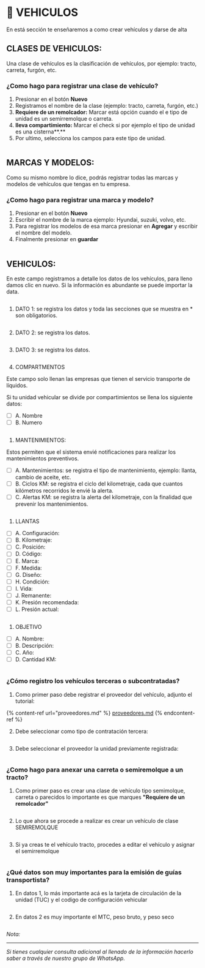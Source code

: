 # 🚛 VEHICULOS

En está sección te enseñaremos a como crear vehículos y darse de alta

## **CLASES DE VEHICULOS**:

Una clase de vehículos es la clasificación de vehículos, por ejemplo: tracto, carreta, furgón, etc.

### ¿Como hago para registrar una clase de vehículo?

1. Presionar en el botón **Nuevo**
2. Registramos el nombre de la clase (ejemplo: tracto, carreta, furgón, etc.)
3. **Requiere de un remolcador:** Marcar está opción cuando el e tipo de unidad es un semirremolque o carreta.
4. **lleva compartimiento:** Marcar el check si por ejemplo el tipo de unidad es una cisterna\*\*.\*\*
5. Por ultimo, selecciona los campos para este tipo de unidad.

<figure><img src="../../../.gitbook/assets/Untitled (16).png" alt=""><figcaption></figcaption></figure>

## **MARCAS Y MODELOS:**

Como su mismo nombre lo dice, podrás registrar todas las marcas y modelos de vehículos que tengas en tu empresa.

### ¿Como hago para registrar una marca y modelo?

1. Presionar en el botón **Nuevo**
2. Escribir el nombre de la marca ejemplo: Hyundai, suzuki, volvo, etc.
3. Para registrar los modelos de esa marca presionar en **Agregar** y escribir el nombre del modelo.
4. Finalmente presionar en **guardar**

<figure><img src="../../../.gitbook/assets/Untitled 1 (15).png" alt=""><figcaption></figcaption></figure>

## VEHICULOS:

En este campo registramos a detalle los datos de los vehículos, para lleno damos clic en nuevo. Si la información es abundante se puede importar la data.

<figure><img src="../../../.gitbook/assets/Untitled 2 (11).png" alt=""><figcaption></figcaption></figure>

1. DATO 1: se registra los datos y toda las secciones que se muestra en \* son obligatorios.

<figure><img src="../../../.gitbook/assets/Untitled 3 (7).png" alt=""><figcaption></figcaption></figure>

2. DATO 2: se registra los datos.

<figure><img src="../../../.gitbook/assets/Untitled 4 (5).png" alt=""><figcaption></figcaption></figure>

3.  DATO 3: se registra los datos.

    <figure><img src="../../../.gitbook/assets/Untitled 5 (4).png" alt=""><figcaption></figcaption></figure>



4. COMPARTMENTOS

Este campo solo llenan las empresas que tienen el servicio transporte de líquidos.

Si tu unidad vehicular se divide por compartimientos se llena los siguiente datos:

* [ ] A. Nombre
* [ ] B. Numero

<figure><img src="../../../.gitbook/assets/Untitled 6 (2).png" alt=""><figcaption></figcaption></figure>

1. MANTENIMIENTOS:

Estos permiten que el sistema envié notificaciones para realizar los mantenimientos preventivos.

* [ ] A. Mantenimientos: se registra el tipo de mantenimiento, ejemplo: llanta, cambio de aceite, etc.
* [ ] B. Ciclos KM: se registra el ciclo del kilometraje, cada que cuantos kilómetros recorridos le envié la alerta.
* [ ] C. Alertas KM: se registra la alerta del kilometraje, con la finalidad que prevenir los mantenimientos.

<figure><img src="../../../.gitbook/assets/Untitled 7 (2).png" alt=""><figcaption></figcaption></figure>

1. LLANTAS

* [ ] A. Configuración:
* [ ] B. Kilometraje:
* [ ] C. Posición:
* [ ] D. Código:
* [ ] E. Marca:
* [ ] F. Medida:
* [ ] G. Diseño:
* [ ] H. Condición:
* [ ] I. Vida:
* [ ] J. Remanente:
* [ ] K. Presión recomendada:
* [ ] L. Presión actual:

<figure><img src="../../../.gitbook/assets/Untitled 8 (2).png" alt=""><figcaption></figcaption></figure>

1. OBJETIVO

* [ ] A. Nombre:
* [ ] B. Descripción:
* [ ] C. Año:
* [ ] D. Cantidad KM:

<figure><img src="../../../.gitbook/assets/Untitled 9 (3).png" alt=""><figcaption></figcaption></figure>

### ¿Cómo registro los vehículos terceras o subcontratadas?

1. Como primer paso debe registrar el proveedor del vehículo, adjunto el tutorial:

{% content-ref url="proveedores.md" %}
[proveedores.md](proveedores.md)
{% endcontent-ref %}

2. Debe seleccionar como tipo de contratación tercera:

<figure><img src="../../../.gitbook/assets/Untitled 10 (1).png" alt=""><figcaption></figcaption></figure>

3. Debe seleccionar el proveedor la unidad previamente registrada:

<figure><img src="../../../.gitbook/assets/Untitled 11 (1).png" alt=""><figcaption></figcaption></figure>

### ¿Como hago para anexar una  carreta o semiremolque a un tracto?

1. Como primer paso es crear una clase  de vehículo tipo semimolque, carreta o parecidos lo importante  es que marques **"Requiere de un remolcador"**&#x20;

<figure><img src="../../../.gitbook/assets/image (149).png" alt=""><figcaption></figcaption></figure>

2. Lo que ahora se procede a realizar es crear un vehículo de clase SEMIREMOLQUE

<figure><img src="../../../.gitbook/assets/image (150).png" alt=""><figcaption></figcaption></figure>

3. Si ya creas te el vehículo tracto, procedes a editar  el vehículo y asignar el semirremolque

<figure><img src="../../../.gitbook/assets/image (151).png" alt=""><figcaption></figcaption></figure>

### ¿Qué datos son muy importantes para la emisión de guías transportista?

1. En datos 1, lo más importante acá es la tarjeta de circulación de la unidad (TUC) y el codigo de configuración vehicular

<figure><img src="../../../.gitbook/assets/Untitled 12 (2).png" alt=""><figcaption></figcaption></figure>

2. En datos 2 es muy importante el MTC, peso bruto, y peso seco

<figure><img src="../../../.gitbook/assets/Untitled 13.png" alt=""><figcaption></figcaption></figure>

_Nota:_

***

_Si tienes cualquier consulta adicional al llenado de la información hacerlo saber a través de nuestro grupo de WhatsApp._
